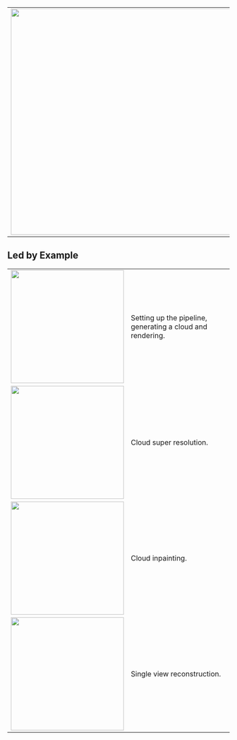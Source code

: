 
<!--![](./images/generated_example_2.webp)-->

<table>
<tr>
<td style="width: 512px" >
<img style="width: 512px;" src="./images/generated_example_2.webp"/>
</td>
<td>
<h1> Cloudy </h1>
Official implementation of the paper "Light Transport-aware Diffusion Posterior Sampling for Single View Reconstruction of Volumes"
</td>
</tr>
</table>


## Led by Example

<table>
<tr>
<td style="width: 256px">
<img style="width: 256px" src="./images/example_generation.webp"/>
</td>
<td>
Setting up the pipeline, generating a cloud and rendering.
</td>
</tr>
<tr>
<td>
<img style="width: 256px" src="./images/generated_cloud_super_resolution.webp"/>
</td>
<td>
Cloud super resolution.
</td>
</tr>
<tr>
<td>
<img style="width: 256px" src="./images/generated_cloud_inpainting.webp"/>
</td>
<td>
Cloud inpainting.
</td>
</tr>
<tr>
<td style="width: 256px">
<img style="width: 256px" src="./images/generated_cloud_single_view.webp"/>
</td>
<td>
Single view reconstruction.
</td>
</tr>
</table>






